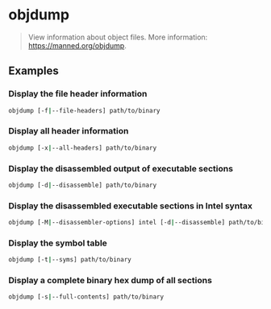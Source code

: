 # objdump

> View information about object files. More information: <https://manned.org/objdump>.

## Examples

### Display the file header information

```bash
objdump [-f|--file-headers] path/to/binary
```

### Display all header information

```bash
objdump [-x|--all-headers] path/to/binary
```

### Display the disassembled output of executable sections

```bash
objdump [-d|--disassemble] path/to/binary
```

### Display the disassembled executable sections in Intel syntax

```bash
objdump [-M|--disassembler-options] intel [-d|--disassemble] path/to/binary
```

### Display the symbol table

```bash
objdump [-t|--syms] path/to/binary
```

### Display a complete binary hex dump of all sections

```bash
objdump [-s|--full-contents] path/to/binary
```
